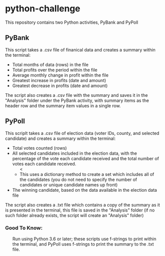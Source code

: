 <h1>python-challenge</h1>
This repository contains two Python activities, PyBank and PyPoll

<h2>PyBank</h2>
This script takes a .csv file of finanical data and creates a summary within the terminal:
<ul>
    <li>Total months of data (rows) in the file</li>
    <li>Total profits over the period within the file</li>
    <li>Average monthly change in profit within the file</li>
    <li>Greatest increase in profits (date and amount)</li>
<li>Greatest decrease in profits (date and amount)</li>
</ul>
The script also creates a .csv file with the summary and saves it in the "Analysis" folder under the PyBank activity, with summary items as the header row and the summary item values in a single row.

<h2>PyPoll</h2>
This scriplt takes a .csv file of election data (voter IDs, county, and selected candidate) and creates a summary within the terminal:
<ul>
    <li>Total votes counted (rows)</li>
    <li>All selected candidates included in the election data, with the percentage of the vote each candidate received and the total number of votes each candidate received.  
    <ul>
        <<li>This uses a dictionary method to create a set which includes all of the candidates (you do not need to specify the number of candidates or unique candidate names up front)</li>
    </ul></li>
    <li>The winning candidate, based on the data available in the election data file</li>
</ul>
The script also creates a .txt file which contains a copy of the summary as it is presented in the terminal, this file is saved in the "Analysis" folder (if no such folder already exists, the script will create an "Analysis" folder)

<h3>Good To Know:</h3>
<ul>Run using Python 3.6 or later; these scripts use f-strings to print within the terminal, and PyPoll uses f-strings to print the summary to the .txt file.</ul>
</ul>